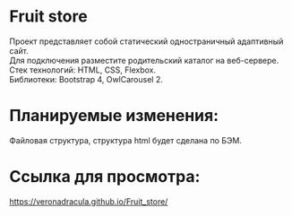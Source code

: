 # Fruit store  
Проект представляет собой статический одностраничный адаптивный сайт.  
Для подключения разместите родительский каталог на веб-сервере.  
Стек технологий: HTML, CSS, Flexbox.  
Библиотеки: Bootstrap 4, OwlCarousel 2.  

# Планируемые изменения:   
Файловая структура, структура html будет сделана по БЭМ.  

# Ссылка для просмотра: 
https://veronadracula.github.io/Fruit_store/
